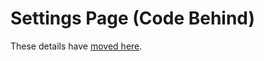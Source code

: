 # Settings Page (Code Behind)

These details have [moved here](../UWP/pages/settings-codebehind.vb.md).